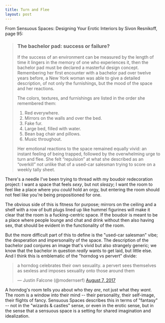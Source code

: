 ```yaml
---
title: Turn and Flee
layout: post
---
```


From Sensuous Spaces: Designing Your Erotic Interiors by Sivon Resnikoff, page 95:

> ### The bachelor pad: success or failure?
>
> If the success of an environment can be measured by the length of time it lingers in the memory of one who experiences it, then the bachelor pad must be declared a masterful design concept. Remembering her first encounter with a bachelor pad over twelve years before, a New York woman was able to give a detailed description, of not only the furnishings, but the mood of the space and her reactions.
>
> The colors, textures, and furnishings are listed in the order she remembered them:
> 1. Red everywhere.
> 2. Mirrors on the walls and over the bed.
> 3. Fake fur.
> 4. Large bed, filled with water.
> 5. Bean bag chair and pillows.
> 6. Music throughout.
>
> Her emotional reactions to the space remained equally vivid: an instant feeling of being trapped, followed by the overwhelming urge to turn and flee. She felt “repulsion” at what she described as an “overkill” not unlike that of a used-car salesman trying to score on a weekly tally sheet.

There's a needle I've been trying to thread with my boudoir redecoration project: I want a space that feels _sexy_, but not _sleazy_; I want the room to feel like a place where you _could_ hold an orgy, but entering the room should not feel like you're being propositioned for one.

The obvious side of this is fitness for purpose; mirrors on the ceiling and a shelf with a row of butt plugs lined up like hummel figurines will make it clear that the room is a fucking-centric space. If the boudoir is meant to be a place where people lounge and chat and drink without then also having sex, that should be evident in the functionality of the room.

But the more difficult part of this to define is the "used-car salesman" vibe; the desperation and impersonality of the space. The description of the bachelor pad conjures an image that's vivid but also strangely generic; we know that the bachelor in question _really_ wants to get laid, but little else. And I think this is emblematic of the "horndog vs pervert" divide:

<blockquote class="twitter-tweet"><p lang="en" dir="ltr">a horndog celebrates their own sexuality. a pervert sees themselves as sexless and imposes sexuality onto those around them</p>&mdash; Justin Falcone (@modernserf) <a href="https://twitter.com/modernserf/status/894395230799187968?ref_src=twsrc%5Etfw">August 7, 2017</a></blockquote> <script async src="https://platform.twitter.com/widgets.js" charset="utf-8"></script>

A horndog's room tells you about who they _are_, not just what they _want_. The room is a window into their mind -- their personality, their self-image, their flights of fancy. Sensuous Spaces describes this in terms of "fantasy" -- not in the "wizards & castles" sense, or even in the erotic sense, but in the sense that a sensuous space is a setting for shared imagination and idealization. 
